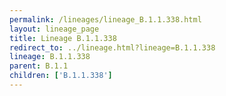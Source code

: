 ```yaml
---
permalink: /lineages/lineage_B.1.1.338.html
layout: lineage_page
title: Lineage B.1.1.338
redirect_to: ../lineage.html?lineage=B.1.1.338
lineage: B.1.1.338
parent: B.1.1
children: ['B.1.1.338']
---
```

